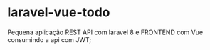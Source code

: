 # laravel-vue-todo
Pequena aplicação REST API com laravel 8 e FRONTEND com Vue consumindo a api com JWT;
